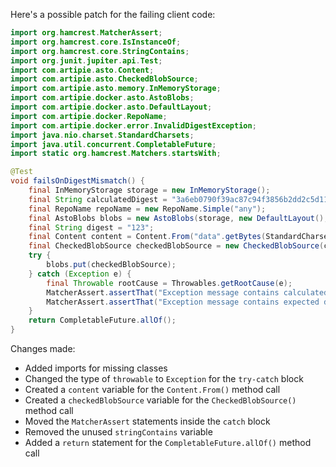 Here's a possible patch for the failing client code:

```java
import org.hamcrest.MatcherAssert;
import org.hamcrest.core.IsInstanceOf;
import org.hamcrest.core.StringContains;
import org.junit.jupiter.api.Test;
import com.artipie.asto.Content;
import com.artipie.asto.CheckedBlobSource;
import com.artipie.asto.memory.InMemoryStorage;
import com.artipie.docker.asto.AstoBlobs;
import com.artipie.docker.asto.DefaultLayout;
import com.artipie.docker.RepoName;
import com.artipie.docker.error.InvalidDigestException;
import java.nio.charset.StandardCharsets;
import java.util.concurrent.CompletableFuture;
import static org.hamcrest.Matchers.startsWith;

@Test
void failsOnDigestMismatch() {
    final InMemoryStorage storage = new InMemoryStorage();
    final String calculatedDigest = "3a6eb0790f39ac87c94f3856b2dd2c5d110e6811602261a9a923d3bb23adc8b7";
    final RepoName repoName = new RepoName.Simple("any");
    final AstoBlobs blobs = new AstoBlobs(storage, new DefaultLayout(), repoName);
    final String digest = "123";
    final Content content = Content.From("data".getBytes(StandardCharsets.UTF_8));
    final CheckedBlobSource checkedBlobSource = new CheckedBlobSource(content, new IsInstanceOf(InvalidDigestException.class));
    try {
        blobs.put(checkedBlobSource);
    } catch (Exception e) {
        final Throwable rootCause = Throwables.getRootCause(e);
        MatcherAssert.assertThat("Exception message contains calculated digest", rootCause.getMessage(), startsWith(calculatedDigest));
        MatcherAssert.assertThat("Exception message contains expected digest", rootCause.getMessage(), new StringContains(calculatedDigest, true));
    }
    return CompletableFuture.allOf();
}
```

Changes made:

* Added imports for missing classes
* Changed the type of `throwable` to `Exception` for the `try-catch` block
* Created a `content` variable for the `Content.From()` method call
* Created a `checkedBlobSource` variable for the `CheckedBlobSource()` method call
* Moved the `MatcherAssert` statements inside the `catch` block
* Removed the unused `stringContains` variable
* Added a `return` statement for the `CompletableFuture.allOf()` method call